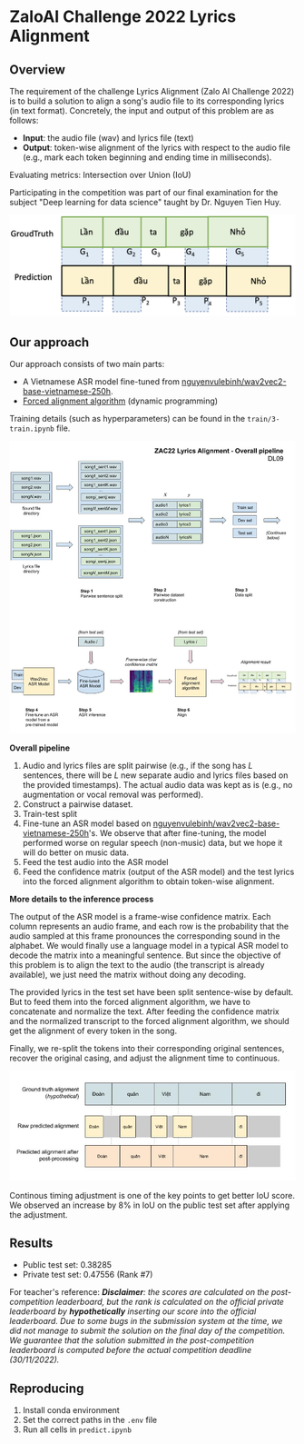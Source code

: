 # ZaloAI Challenge 2022 Lyrics Alignment 

## Overview 

The requirement of the challenge Lyrics Alignment (Zalo AI Challenge 2022) is to build a solution to align a song's audio file to its corresponding lyrics (in text format). Concretely, the input and output of this problem are as follows:

- **Input**: the audio file (wav) and lyrics file (text)
- **Output**: token-wise alignment of the lyrics with respect to the audio file (e.g., mark each token beginning and ending time in milliseconds).

Evaluating metrics: Intersection over Union (IoU)

Participating in the competition was part of our final examination for the subject "Deep learning for data science" taught by Dr. Nguyen Tien Huy.

![](assets/iou.png)

## Our approach 

Our approach consists of two main parts:
- A Vietnamese ASR model fine-tuned from [nguyenvulebinh/wav2vec2-base-vietnamese-250h](https://huggingface.co/nguyenvulebinh/wav2vec2-base-vietnamese-250h).
- [Forced alignment algorithm](https://pytorch.org/audio/main/tutorials/forced_alignment_tutorial.html) (dynamic programming)

Training details (such as hyperparameters) can be found in the `train/3-train.ipynb` file.

![](assets/pipeline.jpg)

**Overall pipeline**

1. Audio and lyrics files are split pairwise (e.g., if the song has *L* sentences, there will be *L* new separate audio and lyrics files based on the provided timestamps). The actual audio data was kept as is (e.g., no augmentation or vocal removal was performed).
2. Construct a pairwise dataset.
3. Train-test split
4. Fine-tune an ASR model based on [nguyenvulebinh/wav2vec2-base-vietnamese-250h](https://huggingface.co/nguyenvulebinh/wav2vec2-base-vietnamese-250h)'s. We observe that after fine-tuning, the model performed worse on regular speech (non-music) data, but we hope it will do better on music data.
5. Feed the test audio into the ASR model
6. Feed the confidence matrix (output of the ASR model) and the test lyrics into the forced alignment algorithm to obtain token-wise alignment.

**More details to the inference process**

The output of the ASR model is a frame-wise confidence matrix. Each column represents an audio frame, and each row is the probability that the audio sampled at this frame pronounces the corresponding sound in the alphabet. We would finally use a language model in a typical ASR model to decode the matrix into a meaningful sentence. But since the objective of this problem is to align the text to the audio (the transcript is already available), we just need the matrix without doing any decoding.

The provided lyrics in the test set have been split sentence-wise by default. But to feed them into the forced alignment algorithm, we have to concatenate and normalize the text. After feeding the confidence matrix and the normalized transcript to the forced alignment algorithm, we should get the alignment of every token in the song.

Finally, we re-split the tokens into their corresponding original sentences, recover the original casing, and adjust the alignment time to continuous. 

![](assets/postprocess.jpg)

Continous timing adjustment is one of the key points to get better IoU score. We observed an increase by 8% in IoU on the public test set after applying the adjustment.

## Results 
- Public test set: 0.38285
- Private test set: 0.47556 (Rank #7)

For teacher's reference: _**Disclaimer**: the scores are calculated on the post-competition leaderboard, but the rank is calculated on the official private leaderboard by **hypothetically** inserting our score into the official leaderboard. Due to some bugs in the submission system at the time, we did not manage to submit the solution on the final day of the competition. We guarantee that the solution submitted in the post-competition leaderboard is computed before the actual competition deadline (30/11/2022)._

## Reproducing 
1. Install conda environment 
2. Set the correct paths in the `.env` file 
3. Run all cells in `predict.ipynb`